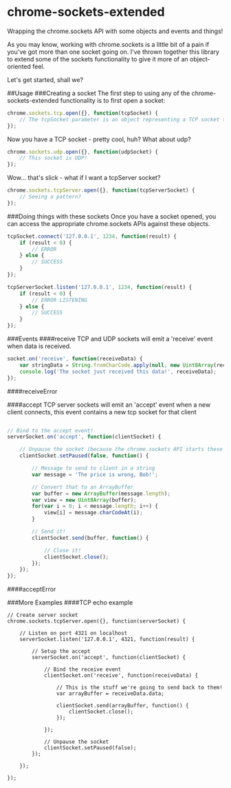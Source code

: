chrome-sockets-extended
=======================

Wrapping the chrome.sockets API with some objects and events and things!

As you may know, working with chrome.sockets is a little bit of a pain if you've got more than one socket going on.
I've thrown together this library to extend some of the sockets functionality to give it more of an object-oriented feel.

Let's get started, shall we?


##Usage
###Creating a socket
The first step to using any of the chrome-sockets-extended functionality is to first open a socket:

```javascript
chrome.sockets.tcp.open({}, function(tcpSocket) {
	// The tcpSocket parameter is an object representing a TCP socket that you can do things with!
});
```

Now you have a TCP socket - pretty cool, huh? What about udp?

```javascript
chrome.sockets.udp.open({}, function(udpSocket) {
	// This socket is UDP!
});
```

Wow... that's slick - what if I want a tcpServer socket?

```javascript
chrome.sockets.tcpServer.open({}, function(tcpServerSocket) {
	// Seeing a pattern?
});
```

###Doing things with these sockets
Once you have a socket opened, you can access the appropriate chrome.sockets APIs against these objects.

```javascript
tcpSocket.connect('127.0.0.1', 1234, function(result) {
	if (result < 0) {
		// ERROR
	} else {
		// SUCCESS
	}
});
```

```javascript
tcpServerSocket.listen('127.0.0.1', 1234, function(result) {
	if (result < 0) {
		// ERROR LISTENING
	} else {
		// SUCCESS
	}
});
```

###Events
####receive
TCP and UDP sockets will emit a 'receive' event when data is received.
```javascript
socket.on('receive', function(receiveData) {
	var stringData = String.fromCharCode.apply(null, new Uint8Array(receiveData.data));
	console.log('The socket just received this data!', receiveData);
});
```

####receiveError

####accept
TCP server sockets will emit an 'accept' event when a new client connects, this event contains a new tcp socket for that client
```javascript

// Bind to the accept event!
serverSocket.on('accept', function(clientSocket) {

	// Unpause the socket (because the chrome.sockets API starts these off as paused...)
	clientSocket.setPaused(false, function() {

		// Message to send to client in a string
		var message = 'The price is wrong, Bob!';

		// Convert that to an ArrayBuffer
		var buffer = new ArrayBuffer(message.length);
		var view = new Uint8Array(buffer);
		for(var i = 0; i < message.length; i++) {
			view[i] = message.charCodeAt(i);
		}

		// Send it!
		clientSocket.send(buffer, function() {

			// Close it!
			clientSocket.close();
		});
	});
});
```

####acceptError

###More Examples
####TCP echo example
```
// Create server socket
chrome.sockets.tcpServer.open({}, function(serverSocket) {
	
	// Listen on port 4321 on localhost
	serverSocket.listen('127.0.0.1', 4321, function(result) {

		// Setup the accept
		serverSocket.on('accept', function(clientSocket) {

			// Bind the receive event
			clientSocket.on('receive', function(receiveData) {

				// This is the stuff we're going to send back to them!
				var arrayBuffer = receiveData.data;

				clientSocket.send(arrayBuffer, function() {
					clientSocket.close();
				});

			});

			// Unpause the socket
			clientSocket.setPaused(false);
		});

	});

});
```